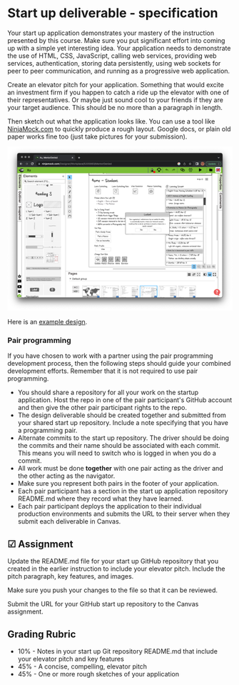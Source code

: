 # Start up deliverable - specification

Your start up application demonstrates your mastery of the instruction presented by this course. Make sure you put significant effort into coming up with a simple yet interesting idea. Your application needs to demonstrate the use of HTML, CSS, JavaScript, calling web services, providing web services, authentication, storing data persistently, using web sockets for peer to peer communication, and running as a progressive web application.

Create an elevator pitch for your application. Something that would excite an investment firm if you happen to catch a ride up the elevator with one of their representatives. Or maybe just sound cool to your friends if they are your target audience. This should be no more than a paragraph in length.

Then sketch out what the application looks like. You can use a tool like [NinjaMock.com](https://ninjamock.com/) to quickly produce a rough layout. Google docs, or plain old paper works fine too (just take pictures for your submission).

![Ninja Mocks](essentialsNinjaMocks.png)

Here is an [example design](https://github.com/webprogramming260/startup-example/blob/main/README.md).

### Pair programming

If you have chosen to work with a partner using the pair programming development process, then the following steps should guide your combined development efforts. Remember that it is not required to use pair programming.

- You should share a repository for all your work on the startup application. Host the repo in one of the pair participant's GitHub account and then give the other pair participant rights to the repo.
- The design deliverable should be created together and submitted from your shared start up repository. Include a note specifying that you have a programming pair.
- Alternate commits to the start up repository. The driver should be doing the commits and their name should be associated with each commit. This means you will need to switch who is logged in when you do a commit.
- All work must be done **together** with one pair acting as the driver and the other acting as the navigator.
- Make sure you represent both pairs in the footer of your application.
- Each pair participant has a section in the start up application repository README.md where they record what they have learned.
- Each pair participant deploys the application to their individual production environments and submits the URL to their server when they submit each deliverable in Canvas.

## ☑ Assignment

Update the README.md file for your start up GitHub repository that you created in the earlier instruction to include your elevator pitch. Include the pitch paragraph, key features, and images.

Make sure you push your changes to the file so that it can be reviewed.

Submit the URL for your GitHub start up repository to the Canvas assignment.

## Grading Rubric

- 10% - Notes in your start up Git repository README.md that include your elevator pitch and key features
- 45% - A concise, compelling, elevator pitch
- 45% - One or more rough sketches of your application
